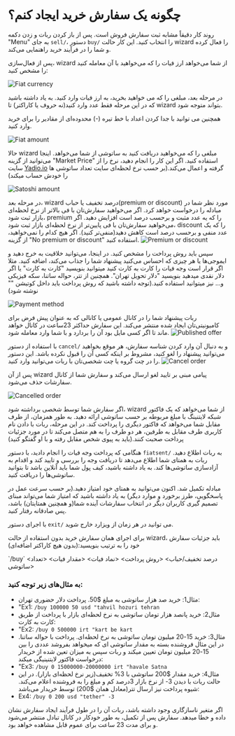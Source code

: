 # چگونه یک سفارش خرید ایجاد کنم؟

روند کار دقیقاً مشابه ثبت سفارش فروش است. پس از باز کردن ربات و زدن دکمه "Menu" به جای `sell/`، دستور `buy/` را انتخاب کنید. این کار حالت wizard را فعال کرده و شما را در فرآیند خرید راهنمایی می‌کند.

پس از فعال‌سازی، wizard از شما می‌خواهد ارز فیات را که می‌خواهید با آن معامله کنید را مشخص کنید:

![Fiat currency](./assets/images/buy-fiat.jpg)

در مرحله بعد، مبلغی را که می خواهید بخرید، به ارز فیات وارد کنید. به یاد داشته باشید که در این مرحله فقط عدد وارد کنید(نه حروف یا کاراکتر) تا wizard بتواند متوجه شود.

همچنین می توانید با جدا کردن اعداد با خط تیره (-) محدوده‌ای از مقادیر را برای خرید وارد کنید.

![Fiat amount](./assets/images/buy-monto.jpg)

حالا wizard مبلغی را که می‌خواهید دریافت کنید به ساتوشی از شما می‌خواهد. اینجا می‌توانید از گزینه "Market Price" استفاده کنید. اگر این کار را انجام دهید، نرخ را از سایت [Yadio.io](https://yadio.io/) گرفته و اعمال می‌کند.(بر حسب نرخ لحظه‌ای سایت تعداد ساتوشی ها را خودش حساب میکند)

![Satoshi amount](./assets/images/buy-price.jpg)

در مرحله بعد، wizard درصد تخفیف یا حباب(premium or discount) مورد نظر شما در مبادله را درخواست خواهد کرد. اگر می‌خواهید سفارش‌تان با فی بالاتر از نرخ لحظه‌ای بازار ثبت شود، premium را که یه عدد مثبت و برحسب درصد است افزایش دهید. اگر می‌خواهید سفارش‌تان با فی پایین‌تر از نرخ لحظه‌ای بازار ثبت شود، discount را که یک عدد منفی و برحسب درصد است کاهش دهید(منفی‌تر کنید). اگر هیچ کدام را نمی‌خواهید، از گزینه "No premium or discount" استفاده کنید.
![Premium or discount](./assets/images/buy-prima.jpg)

سپس باید روش پرداخت را مشخص کنید. در اینجا، می‌توانید خلاقیت به خرج دهید و ایموجی‌ها یا هر چیزی که احساس می‌کنید پیشنهاد شما را جذاب می‌کند، اضافه کنید. مثلا اگر قرار است وجه فیات را کارت به کارت کنید میتوانید بنویسید "کارت به کارت" یا اگر دلار نقدی میدهید بنویسید "دلار تحویل تهران". همچنین از تتر، حواله ساتنا، سکه فیزیکی و... نیز میتوانید استفاده کنید.(توجه داشته باشید که روش پرداخت باید داخل کوتیشن "" نوشته شود)

![Payment method](./assets/images/buy-payment-method.jpg)

ربات پیشنهاد شما را در کانال عمومی یا کانالی که به عنوان پیش فرض برای کامیونیتی‌تان ایجاد شده منتشر می‌کند. این سفارش حداکثر 23ساعت در کانال خواهد ماند تا اگر کسی مایل بود آن را بردارد و با شما وارد معامله شود.
![Published offer](./assets/images/buy-public.jpg)

با استفاده از دستور `cancel/` و به دنبال آن وارد کردن شناسه سفارش، هر موقع بخواهید می‌توانید پیشنهاد را لغو کنید، مشروط بر اینکه کسی آن را قبول نکرده باشد. این دستور را در چت گروه یا چت شخصی‌تان با ربات می‌توانید وارد کنید.
![Cancel order](./assets/images/buy-cancel-order.jpg)

پس از آن wizard پیامی مبنی بر تایید لغو ارسال می‌کند و سفارش شما از کانال سفارشات حذف می‌شود.

![Cancelled order](./assets/images/buy-cancel.jpg)

اگر سفارش شما توسط شخصی برداشته شود، wizard از شما می‌خواهد که یک فاکتور شبکه لایتنینگ با مبلغ مربوطه بر حسب ساتوشی ارائه دهید. به طور همزمان، از طرف مقابل شما می‌خواهد که فاکتور دیگری را پرداخت کند.
در این مرحله، ربات با دادن نام کاربری طرف مقابل به طرفین، هر دو طرف را به هم متصل می‌کند تا در مورد جزئیات پرداخت صحبت کنند.(باید به پیوی شخص مقابل رفته و با او گفتگو کنید)

هنگامی که پرداخت وجه فیات را انجام دادید، با دستور `fiatsent/` به ربات اطلاع دهید. ربات به همتای شما اطلاع می‌دهد تا دریافت وجه را بررسی و تایید کند و اقدام به آزادسازی ساتوشی‌ها کند. به یاد داشته باشید، کیف پول شما باید آنلاین باشد تا بتوانید ساتوشی‌ها را دریافت کنید.

مبادله تکمیل شد. اکنون می‌توانید به همتای خود امتیاز دهید.(بر حسب سرعت عمل در پاسخگویی، طرز برخورد و موارد دیگر) به یاد داشته باشید که امتیاز شما می‌تواند مبنای تصمیم گیری‌ کاربران دیگر در انتخاب سفارشات آینده شما(و همچنین همتایتان) باشد، پس صادقانه رفتار کنید.

با اجرای دستور `exit/` می توانید در هر زمان از ویزارد خارج شوید.

برای اجرای همان سفارش خرید بدون استفاده از حالت wizard، باید جزئیات سفارش خود را به ترتیب بنویسید:(بدون هیچ کاراکتر اضافه‌ای)
<div dir="ltr"> `/buy` <درصد تخفیف/حباب> <روش پرداخت> <نماد فیات> <مقدار فیات> <تعداد ساتوشی> </div>

### به مثال‌های زیر توجه کنید:
- مثال1: خرید صد هزار ساتوشی به مبلغ $50. پرداخت دلار حضوری تهران:
- "Ex1: `/buy 100000 50 usd "tahvil hozuri tehran`
- مثال2: خرید پانصد هزار تومان ساتوشی به نرخ لحظه‌ای بازار با پرداخت از طریق کارت به کارت:
- "Ex2: `/buy 0 500000 irt "kart be kart`
- مثال3: خرید 15-20 میلیون تومان ساتوشی به نرخ لحظه‌ای. پرداخت با حواله ساتنا. در این مثال فروشنده بسته به مقدار ساتوشی ای که میخواهد بفروشد عددی را بین 15-20 میلیون تومان تعیین میکند و ربات سپس به میزان تعین شده از خریدار درخواست فاکتور لایتنینیگی میکند:
- "Ex3: `/buy 0 15000000-20000000 irt "havale Satna`
- مثال4: خرید مقدار $200 ساتوشی با 3% تخفیف(زیر نرخ لحظه‌ای بازار). در این حالت ربات با دیدن 3- از نرخ بازار 3درصد کم و مبلغ را به فروشنده اعلام می‌کند. شیوه پرداخت نیز ارسال تتر(معادل همان $200) توسط خریدار می‌باشد:
- Ex4: `/buy 0 200 usd "tether" -3`

اگر متغیر ناسازگاری وجود داشته باشد، ربات آن را در طول فرآیند ایجاد سفارش نشان داده و خطا میدهد. سفارش پس از تکمیل، به طور خودکار در کانال تبادل منتشر می‌شود و برای مدت 23 ساعت برای عموم قابل مشاهده خواهد بود.
